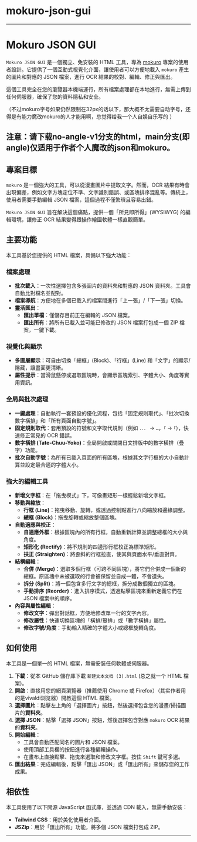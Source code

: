 # mokuro-json-gui
-----

# Mokuro JSON GUI

`Mokuro JSON GUI` 是一個獨立、免安裝的 HTML 工具，專為 [mokuro](https://github.com/kha-white/mokuro) 專案的使用者設計。它提供了一個互動式視覺化介面，讓使用者可以方便地載入 `mokuro` 產生的圖片和對應的 JSON 檔案，進行 OCR 結果的校對、編輯、修正與匯出。

這個工具完全在您的瀏覽器本機端運行，所有檔案處理都在本地進行，無需上傳到任何伺服器，確保了您的資料隱私和安全。

（不过mokuro字号如果仍然限制在32px的话以下，那大概不太需要自动字号，还得是有能力魔改mokuro的人才能用啊，总觉得给我一个人自娱自乐写的 ）
  
## 注意：请下载no-angle-v1分支的html，main分支(即angle)仅适用于作者个人魔改的json和mokuro。

## 專案目標

`mokuro` 是一個強大的工具，可以從漫畫圖片中提取文字。然而，OCR 結果有時會出現偏差，例如文字方塊定位不準、文字識別錯誤、或區塊排序混亂等。傳統上，使用者需要手動編輯 JSON 檔案，這個過程不僅繁瑣且容易出錯。

`Mokuro JSON GUI` 旨在解決這個痛點，提供一個「所見即所得」(WYSIWYG) 的編輯環境，讓修正 OCR 結果變得跟操作繪圖軟體一樣直觀簡單。

## 主要功能

本工具基於您提供的 HTML 檔案，具備以下強大功能：

### 檔案處理

  * **批次載入**：一次性選擇包含多張圖片的資料夾和對應的 JSON 資料夾。工具會自動比對檔名並配對。
  * **檔案導航**：方便地在多個已載入的檔案間進行「上一張」/「下一張」切換。
  * **靈活匯出**：
      * **匯出單檔**：僅儲存目前正在編輯的 JSON 檔案。
      * **匯出所有**：將所有已載入並可能已修改的 JSON 檔案打包成一個 ZIP 檔案，一鍵下載。

### 視覺化與顯示

  * **多圖層顯示**：可自由切換「總框」(Block)、「行框」(Line) 和「文字」的顯示/隱藏，讓畫面更清晰。
  * **屬性提示**：當滑鼠懸停或選取區塊時，會顯示區塊索引、字體大小、角度等實用資訊。

### 全局與批次處理

  * **一鍵處理**：自動執行一套預設的優化流程，包括「固定規則取代」、「批次切換數字橫排」和「所有頁面自動字號」。
  * **固定規則取代**：套用預設的符號和文字取代規則（例如 `．．．` -\> `…`，`「` -\> `｢`），快速修正常見的 OCR 錯誤。
  * **數字橫排 (Tate-Chuu-Yoko)**：全局開啟或關閉日文排版中的數字橫排（疊字）功能。
  * **批次自動字號**：為所有已載入頁面的所有區塊，根據其文字行框的大小自動計算並設定最合適的字體大小。

### 強大的編輯工具

  * **新增文字框**：在「拖曳模式」下，可像畫矩形一樣輕鬆新增文字框。
  * **移動與縮放**：
      * **行框 (Line)**：拖曳移動、旋轉，或透過控制點進行八向縮放和邊緣調整。
      * **總框 (Block)**：拖曳旋轉或縮放整個區塊。
  * **自動適應與校正**：
      * **自適應外框**：根據區塊內的所有行框，自動重新計算並調整總框的大小與角度。
      * **矩形化 (Rectify)**：將不規則的四邊形行框校正為標準矩形。
      * **扶正 (Straighten)**：將歪斜的行框拉直，使其與頁面水平/垂直對齊。
  * **結構編輯**：
      * **合併 (Merge)**：選取多個行框（可跨不同區塊），將它們合併成一個新的總框。原區塊中未被選取的行會被保留並自成一體，不會遺失。
      * **拆分 (Split)**：將一個包含多行文字的總框，拆分成數個獨立的區塊。
      * **手動排序 (Reorder)**：進入排序模式，透過點擊區塊來重新定義它們在 JSON 檔案中的順序。
  * **內容與屬性編輯**：
      * **修改文字**：彈出對話框，方便地修改單一行的文字內容。
      * **修改屬性**：快速切換區塊的「橫排/豎排」或「數字橫排」屬性。
      * **修改字號/角度**：手動輸入精確的字體大小或總框旋轉角度。

## 如何使用

本工具是一個單一的 HTML 檔案，無需安裝任何軟體或伺服器。

1.  **下載**：從本 GitHub 儲存庫下載 `新建文本文档 (3).html` (总之就一个 HTML 檔案)。
2.  **開啟**：直接用您的網頁瀏覽器（推薦使用 Chrome 或 Firefox）（其实作者用的是vivaldi浏览器）開啟這個 HTML 檔案。
3.  **選擇圖片**：點擊左上角的「選擇圖片」按鈕，然後選擇包含您的漫畫/掃描圖片的**資料夾**。
4.  **選擇 JSON**：點擊「選擇 JSON」按鈕，然後選擇包含對應 `mokuro` OCR 結果的**資料夾**。
5.  **開始編輯**：
      * 工具會自動匹配同名的圖片和 JSON 檔案。
      * 使用頂部工具欄的按鈕進行各種編輯操作。
      * 在畫布上直接點擊、拖曳來選取和修改文字框。按住 `Shift` 鍵可多選。
6.  **匯出結果**：完成編輯後，點擊「匯出 JSON」或「匯出所有」來儲存您的工作成果。

## 相依性

本工具使用了以下開源 JavaScript 函式庫，並透過 CDN 載入，無需手動安裝：

  * **Tailwind CSS**：用於美化使用者介面。
  * **JSZip**：用於「匯出所有」功能，將多個 JSON 檔案打包成 ZIP。

-----
